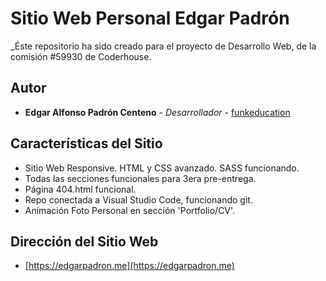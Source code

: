 # Sitio Web Personal Edgar Padrón

_Éste repositorio ha sido creado para el proyecto de Desarrollo Web, de la comisión #59930 de Coderhouse.

## Autor

* **Edgar Alfonso Padrón Centeno** - *Desarrollador* - [funkeducation](https://github.com/funkeducation)

## Características del Sitio

* Sitio Web Responsive. HTML y CSS avanzado. SASS funcionando.
* Todas las secciones funcionales para 3era pre-entrega. 
* Página 404.html funcional.
* Repo conectada a Visual Studio Code, funcionando git.
* Animación Foto Personal en sección 'Portfolio/CV'.

## Dirección del Sitio Web

* [https://edgarpadron.me](https://edgarpadron.me)